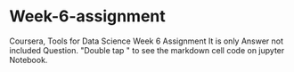 # Week-6-assignment
Coursera, Tools for Data Science Week 6 Assignment
It is only Answer not included Question.
"Double tap " to see the markdown cell code on jupyter Notebook.
